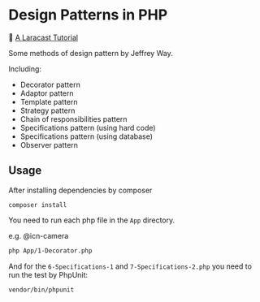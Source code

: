 # Design Patterns in PHP

:link: [A Laracast Tutorial](https://laracasts.com/series/design-patterns-in-php)

Some methods of design pattern by Jeffrey Way.

Including:

- Decorator pattern
- Adaptor pattern
- Template pattern
- Strategy pattern
- Chain of responsibilities pattern
- Specifications pattern (using hard code)
- Specifications pattern (using database)
- Observer pattern

## Usage

After installing dependencies by composer

```
composer install
```

You need to run each php file in the `App` directory.

e.g. @icn-camera

```bash
php App/1-Decorator.php
```

And for the `6-Specifications-1` and `7-Specifications-2.php` you need to run the test by PhpUnit:

```bash
vendor/bin/phpunit
```